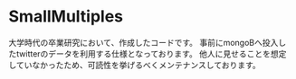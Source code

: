 # SmallMultiples
大学時代の卒業研究において、作成したコードです。
事前にmongoBへ投入したtwitterのデータを利用する仕様となっております。
他人に見せることを想定していなかったため、可読性を挙げるべくメンテナンスしております。
